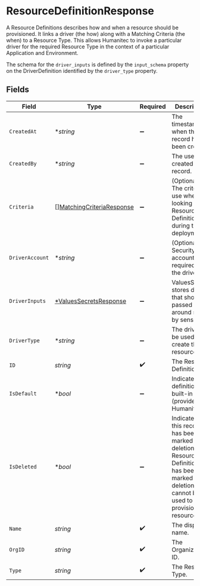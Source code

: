 # ResourceDefinitionResponse

A Resource Definitions describes how and when a resource should be provisioned. It links a driver (the how) along with a Matching Criteria (the when) to a Resource Type. This allows Humanitec to invoke a particular driver for the required Resource Type in the context of a particular Application and Environment.

The schema for the `driver_inputs` is defined by the `input_schema` property on the DriverDefinition identified by the `driver_type` property.


## Fields

| Field                                                                                                                                                       | Type                                                                                                                                                        | Required                                                                                                                                                    | Description                                                                                                                                                 | Example                                                                                                                                                     |
| ----------------------------------------------------------------------------------------------------------------------------------------------------------- | ----------------------------------------------------------------------------------------------------------------------------------------------------------- | ----------------------------------------------------------------------------------------------------------------------------------------------------------- | ----------------------------------------------------------------------------------------------------------------------------------------------------------- | ----------------------------------------------------------------------------------------------------------------------------------------------------------- |
| `CreatedAt`                                                                                                                                                 | **string*                                                                                                                                                   | :heavy_minus_sign:                                                                                                                                          | The timestamp of when this record has been created.                                                                                                         | 2020-06-22T09:37:23.523Z                                                                                                                                    |
| `CreatedBy`                                                                                                                                                 | **string*                                                                                                                                                   | :heavy_minus_sign:                                                                                                                                          | The user who created this record.                                                                                                                           |                                                                                                                                                             |
| `Criteria`                                                                                                                                                  | [][MatchingCriteriaResponse](../../models/shared/matchingcriteriaresponse.md)                                                                               | :heavy_minus_sign:                                                                                                                                          | (Optional) The criteria to use when looking for a Resource Definition during the deployment.                                                                |                                                                                                                                                             |
| `DriverAccount`                                                                                                                                             | **string*                                                                                                                                                   | :heavy_minus_sign:                                                                                                                                          | (Optional) Security account required by the driver.                                                                                                         |                                                                                                                                                             |
| `DriverInputs`                                                                                                                                              | [*ValuesSecretsResponse](../../models/shared/valuessecretsresponse.md)                                                                                      | :heavy_minus_sign:                                                                                                                                          | ValuesSecrets stores data that should be passed around split by sensitivity.                                                                                |                                                                                                                                                             |
| `DriverType`                                                                                                                                                | **string*                                                                                                                                                   | :heavy_minus_sign:                                                                                                                                          | The driver to be used to create the resource.                                                                                                               |                                                                                                                                                             |
| `ID`                                                                                                                                                        | *string*                                                                                                                                                    | :heavy_check_mark:                                                                                                                                          | The Resource Definition ID.                                                                                                                                 |                                                                                                                                                             |
| `IsDefault`                                                                                                                                                 | **bool*                                                                                                                                                     | :heavy_minus_sign:                                                                                                                                          | Indicates this definition is a built-in one (provided by Humanitec).                                                                                        |                                                                                                                                                             |
| `IsDeleted`                                                                                                                                                 | **bool*                                                                                                                                                     | :heavy_minus_sign:                                                                                                                                          | Indicates if this record has been marked for deletion. The Resource Definition that has been marked for deletion cannot be used to provision new resources. |                                                                                                                                                             |
| `Name`                                                                                                                                                      | *string*                                                                                                                                                    | :heavy_check_mark:                                                                                                                                          | The display name.                                                                                                                                           |                                                                                                                                                             |
| `OrgID`                                                                                                                                                     | *string*                                                                                                                                                    | :heavy_check_mark:                                                                                                                                          | The Organization ID.                                                                                                                                        |                                                                                                                                                             |
| `Type`                                                                                                                                                      | *string*                                                                                                                                                    | :heavy_check_mark:                                                                                                                                          | The Resource Type.                                                                                                                                          |                                                                                                                                                             |